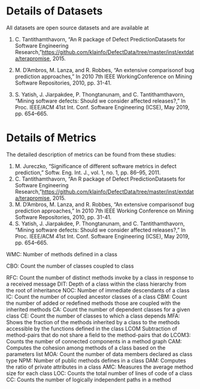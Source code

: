 # Details of Datasets
All datasets are open source datasets and are available at 

1.	C. Tantithamthavorn, “An R package of Defect PredictionDatasets for Software Engineering Research,”https://github.com/klainfo/DefectData/tree/master/inst/extdata/terapromise, 2015.
   
2. M. D’Ambros, M. Lanza, and R. Robbes, “An extensive comparisonof bug prediction approaches,” In 2010 7th IEEE WorkingConference on Mining Software Repositories, 2010, pp. 31-41.
   
3. S. Yatish, J. Jiarpakdee, P. Thongtanunam, and C. Tantithamthavorn, “Mining software defects: Should we consider affected releases?,” In Proc. IEEE/ACM 41st Int. Conf. Software Engineering (ICSE), May 2019, pp. 654–665.



# Details of Metrics
The detailed description of metrics can be found from these studies:
1. M. Jureczko, “Significance of different software metrics in defect prediction,” Softw. Eng. Int. J., vol. 1, no. 1, pp. 86–95, 2011.
2. C. Tantithamthavorn, “An R package of Defect PredictionDatasets for Software Engineering Research,”https://github.com/klainfo/DefectData/tree/master/inst/extdata/terapromise, 2015.
3. M. D’Ambros, M. Lanza, and R. Robbes, “An extensive comparisonof bug prediction approaches,” In 2010 7th IEEE Working Conference on Mining Software Repositories, 2010, pp. 31-41.
4. S. Yatish, J. Jiarpakdee, P. Thongtanunam, and C. Tantithamthavorn, “Mining software defects: Should we consider affected releases?,” In Proc. IEEE/ACM 41st Int. Conf. Software Engineering (ICSE), May 2019, pp. 654–665.

WMC: Number of methods defined in a class

CBO: Count the number of classes coupled to class

RFC: Count the number of distinct methods invoke by a class in response to a received message
DIT: Depth of a class within the class hierarchy from the root of inheritance
NOC: Number of immediate descendants of a class
IC: Count the number of coupled ancestor classes of a class
CBM: Count the number of added or redefined methods those are coupled with the inherited methods
CA: Count the number of dependent classes for a given class
CE: Count the number of classes to which a class depends
MFA: Shows the fraction of the methods inherited by a class to the methods accessible by the functions defined in the class
LCOM Subtraction of method-pairs that do not share a field to the method-pairs that do
LCOM3: Counts the number of connected components in a method graph
CAM: Computes the cohesion among methods of a class based on the parameters list
MOA: Count the number of data members declared as class type
NPM: Number of public methods defines in a class
DAM: Computes the ratio of private attributes in a class
AMC: Measures the average method size for each class
LOC: Counts the total number of lines of code of a class
CC: Counts the number of logically independent paths in a method
